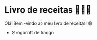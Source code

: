 # Livro de receitas :book::woman_cook:



Olá! Bem -vindo ao meu livro de receitas! :smile:

- Strogonoff de frango
